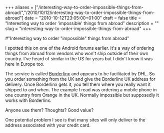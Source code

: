 +++
aliases = ["/interesting-way-to-order-impossible-things-from-abroad/","/2010/10/12/interesting-way-to-order-impossible-things-from-abroad"]
date = "2010-10-12T23:05:00+01:00"
draft = false
title = "Interesting way to order 'impossible' things from abroad"
description = ""
slug = "interesting-way-to-order-impossible-things-from-abroad"
+++

#"Interesting way to order \"impossible\" things from abroad"


 <p>I spotted this on one of the Android forums earlier. It's a way of ordering things from abroad from vendors who won't ship outside of their own country. I've heard of similar in the US for years but I didn't know it was here in Europe too.</p>
<p>The service is called <a href="https://www.borderlinx.com/m/pages/eu/how-it-works">Borderlinx</a> and appears to be facilitated by DHL. So you order something from the UK and give the Borderlinx UK address for delivery. Once Borderlinx gets it, you tell them where you really want it shipped to and when. The example I read was ordering a mobile phone in one country from Orange in the UK. Normally impossible but supposedly it works with Borderlinx.</p>
<p>Anyone use them? Thoughts? Good value?&nbsp;</p>
<p>One potential problem I see is that many sites will only deliver to the address associated with your credit card.</p>
<p>&nbsp;</p>
<p>&nbsp;</p>
 